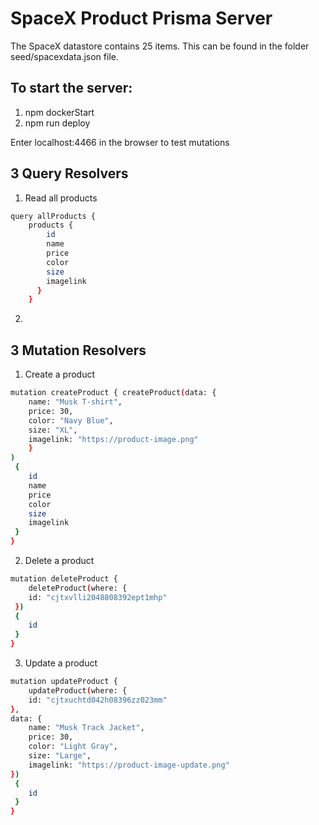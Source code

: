 # SpaceX Product Prisma Server
The SpaceX datastore contains 25 items. This can be found in the folder seed/spacexdata.json file.

## To start the server:
 1. npm dockerStart
 2. npm run deploy

Enter localhost:4466 in the browser to test mutations

## 3 Query Resolvers
1. Read all products
```bash
query allProducts { 
    products { 
        id 
        name 
        price 
        color 
        size 
        imagelink 
      } 
    }
```
2. 

## 3 Mutation Resolvers

1. Create a product
```bash
mutation createProduct { createProduct(data: { 
    name: "Musk T-shirt",
    price: 30,
    color: "Navy Blue",
    size: "XL",
    imagelink: "https://product-image.png"
    }
)
 {
    id
    name
    price
    color
    size
    imagelink
 }
}
```

2. Delete a product
```bash
mutation deleteProduct { 
    deleteProduct(where: {
    id: "cjtxvlli2048808392ept1mhp"
 })
 {
    id
 }
}
```

3. Update a product
```bash
mutation updateProduct { 
    updateProduct(where: {
    id: "cjtxuchtd042h08396zz023mm"
},
data: {
    name: "Musk Track Jacket",
    price: 30,
    color: "Light Gray",
    size: "Large",
    imagelink: "https://product-image-update.png"
})
 {
    id
 }
}
```

